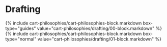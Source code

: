 <div data-role="collapsible" data-inset="false">
  <h1 class="cart-collapsible-div">Drafting</h1>

<div class="cart-philosophies-wrapper">
{% include cart-philosophies/cart-philosophies-block.markdown box-type="guides" value="cart-philosophies/drafting/00-block.markdown" %}
{% include cart-philosophies/cart-philosophies-block.markdown box-type="normal" value="cart-philosophies/drafting/01-block.markdown" %}
</div>

</div>